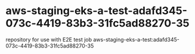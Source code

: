 # aws-staging-eks-a-test-adafd345-073c-4419-83b3-31fc5ad88270-35
repository for use with E2E test job aws-staging-eks-a-test:adafd345-073c-4419-83b3-31fc5ad88270-35
